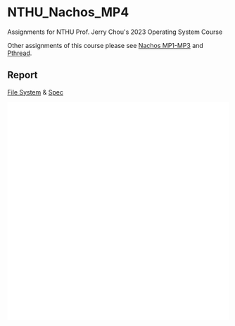 # NTHU_Nachos_MP4
Assignments for NTHU Prof. Jerry Chou's 2023 Operating System Course

Other assignments of this course please see [Nachos MP1-MP3](https://github.com/yhkuo41/NTHU_Nachos) and [Pthread](https://github.com/yhkuo41/NTHU_OS_Pthread).
## Report
[File System](./MP4_report_73.pdf) & [Spec](./2023_MP4_spec.pdf)

![](./inode.svg)